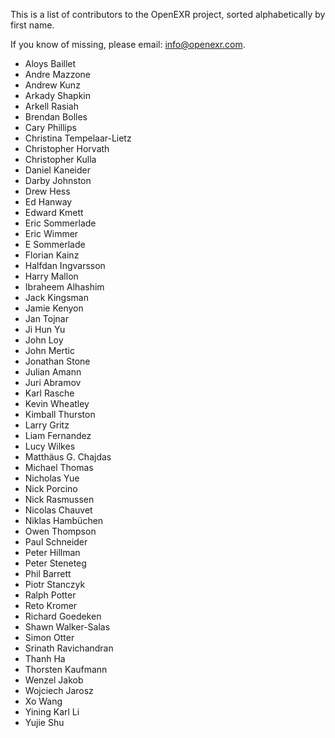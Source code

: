 <!-- SPDX-License-Identifier: BSD-3-Clause -->
<!-- Copyright (c) Contributors to the OpenEXR Project -->

This is a list of contributors to the OpenEXR project, sorted
alphabetically by first name.

If you know of missing, please email: info@openexr.com.

* Aloys Baillet
* Andre Mazzone
* Andrew Kunz
* Arkady Shapkin
* Arkell Rasiah
* Brendan Bolles
* Cary Phillips
* Christina Tempelaar-Lietz
* Christopher Horvath
* Christopher Kulla
* Daniel Kaneider
* Darby Johnston
* Drew Hess
* Ed Hanway
* Edward Kmett
* Eric Sommerlade
* Eric Wimmer
* E Sommerlade
* Florian Kainz
* Halfdan Ingvarsson
* Harry Mallon
* Ibraheem Alhashim
* Jack Kingsman
* Jamie Kenyon
* Jan Tojnar
* Ji Hun Yu
* John Loy
* John Mertic
* Jonathan Stone
* Julian Amann
* Juri Abramov
* Karl Rasche
* Kevin Wheatley
* Kimball Thurston
* Larry Gritz
* Liam Fernandez
* Lucy Wilkes
* Matthäus G. Chajdas
* Michael Thomas
* Nicholas Yue
* Nick Porcino
* Nick Rasmussen
* Nicolas Chauvet
* Niklas Hambüchen
* Owen Thompson
* Paul Schneider
* Peter Hillman
* Peter Steneteg
* Phil Barrett
* Piotr Stanczyk
* Ralph Potter
* Reto Kromer
* Richard Goedeken
* Shawn Walker-Salas
* Simon Otter
* Srinath Ravichandran
* Thanh Ha
* Thorsten Kaufmann
* Wenzel Jakob
* Wojciech Jarosz
* Xo Wang
* Yining Karl Li
* Yujie Shu
